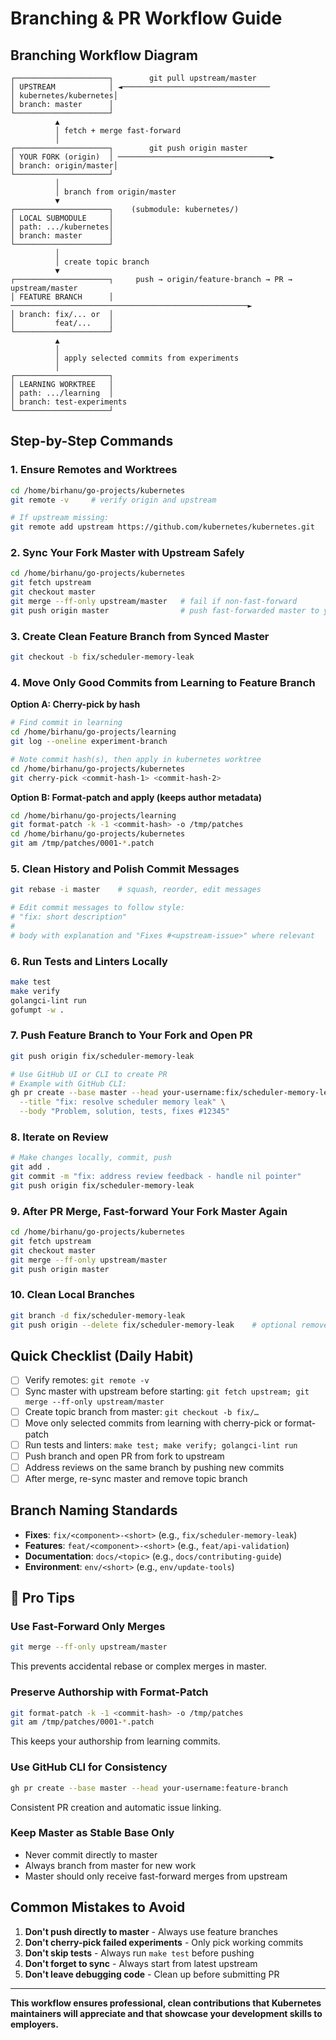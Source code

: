 # Branching & PR Workflow Guide

##  Branching Workflow Diagram

```
┌─────────────────────┐        git pull upstream/master
│ UPSTREAM            │ ◄─────────────────────────────────
│ kubernetes/kubernetes│
│ branch: master      │
└─────────────────────┘
          ▲
          │ fetch + merge fast-forward
          │
┌─────────────────────┐        git push origin master
│ YOUR FORK (origin)  │ ──────────────────────────────────►
│ branch: origin/master│
└─────────────────────┘
          │
          │ branch from origin/master
          ▼
┌─────────────────────┐    (submodule: kubernetes/)
│ LOCAL SUBMODULE     │
│ path: .../kubernetes│
│ branch: master      │
└─────────────────────┘
          │
          │ create topic branch
          ▼
┌─────────────────────┐     push → origin/feature-branch → PR → upstream/master
│ FEATURE BRANCH      │  ─────────────────────────────────────────────────────►
│ branch: fix/... or  │
│         feat/...    │
└─────────────────────┘
          ▲
          │
          │ apply selected commits from experiments
          │
┌─────────────────────┐
│ LEARNING WORKTREE   │
│ path: .../learning  │
│ branch: test-experiments
└─────────────────────┘
```

##  Step-by-Step Commands

### 1. Ensure Remotes and Worktrees
```bash
cd /home/birhanu/go-projects/kubernetes
git remote -v     # verify origin and upstream

# If upstream missing:
git remote add upstream https://github.com/kubernetes/kubernetes.git
```

### 2. Sync Your Fork Master with Upstream Safely
```bash
cd /home/birhanu/go-projects/kubernetes
git fetch upstream
git checkout master
git merge --ff-only upstream/master   # fail if non-fast-forward
git push origin master                # push fast-forwarded master to your fork
```

### 3. Create Clean Feature Branch from Synced Master
```bash
git checkout -b fix/scheduler-memory-leak
```

### 4. Move Only Good Commits from Learning to Feature Branch

**Option A: Cherry-pick by hash**
```bash
# Find commit in learning
cd /home/birhanu/go-projects/learning
git log --oneline experiment-branch

# Note commit hash(s), then apply in kubernetes worktree
cd /home/birhanu/go-projects/kubernetes
git cherry-pick <commit-hash-1> <commit-hash-2>
```

**Option B: Format-patch and apply (keeps author metadata)**
```bash
cd /home/birhanu/go-projects/learning
git format-patch -k -1 <commit-hash> -o /tmp/patches
cd /home/birhanu/go-projects/kubernetes
git am /tmp/patches/0001-*.patch
```

### 5. Clean History and Polish Commit Messages
```bash
git rebase -i master    # squash, reorder, edit messages

# Edit commit messages to follow style:
# "fix: short description"
# 
# body with explanation and "Fixes #<upstream-issue>" where relevant
```

### 6. Run Tests and Linters Locally
```bash
make test
make verify
golangci-lint run
gofumpt -w .
```

### 7. Push Feature Branch to Your Fork and Open PR
```bash
git push origin fix/scheduler-memory-leak

# Use GitHub UI or CLI to create PR
# Example with GitHub CLI:
gh pr create --base master --head your-username:fix/scheduler-memory-leak \
  --title "fix: resolve scheduler memory leak" \
  --body "Problem, solution, tests, fixes #12345"
```

### 8. Iterate on Review
```bash
# Make changes locally, commit, push
git add .
git commit -m "fix: address review feedback - handle nil pointer"
git push origin fix/scheduler-memory-leak
```

### 9. After PR Merge, Fast-forward Your Fork Master Again
```bash
cd /home/birhanu/go-projects/kubernetes
git fetch upstream
git checkout master
git merge --ff-only upstream/master
git push origin master
```

### 10. Clean Local Branches
```bash
git branch -d fix/scheduler-memory-leak
git push origin --delete fix/scheduler-memory-leak    # optional remove remote branch
```

##  Quick Checklist (Daily Habit)

- [ ] Verify remotes: `git remote -v`
- [ ] Sync master with upstream before starting: `git fetch upstream; git merge --ff-only upstream/master`
- [ ] Create topic branch from master: `git checkout -b fix/…`
- [ ] Move only selected commits from learning with cherry-pick or format-patch
- [ ] Run tests and linters: `make test; make verify; golangci-lint run`
- [ ] Push branch and open PR from fork to upstream
- [ ] Address reviews on the same branch by pushing new commits
- [ ] After merge, re-sync master and remove topic branch

##  Branch Naming Standards

- **Fixes**: `fix/<component>-<short>` (e.g., `fix/scheduler-memory-leak`)
- **Features**: `feat/<component>-<short>` (e.g., `feat/api-validation`)
- **Documentation**: `docs/<topic>` (e.g., `docs/contributing-guide`)
- **Environment**: `env/<short>` (e.g., `env/update-tools`)

## 🔧 Pro Tips

### Use Fast-Forward Only Merges
```bash
git merge --ff-only upstream/master
```
This prevents accidental rebase or complex merges in master.

### Preserve Authorship with Format-Patch
```bash
git format-patch -k -1 <commit-hash> -o /tmp/patches
git am /tmp/patches/0001-*.patch
```
This keeps your authorship from learning commits.

### Use GitHub CLI for Consistency
```bash
gh pr create --base master --head your-username:feature-branch
```
Consistent PR creation and automatic issue linking.

### Keep Master as Stable Base Only
- Never commit directly to master
- Always branch from master for new work
- Master should only receive fast-forward merges from upstream

##  Common Mistakes to Avoid

1. **Don't push directly to master** - Always use feature branches
2. **Don't cherry-pick failed experiments** - Only pick working commits
3. **Don't skip tests** - Always run `make test` before pushing
4. **Don't forget to sync** - Always start from latest upstream
5. **Don't leave debugging code** - Clean up before submitting PR

---

**This workflow ensures professional, clean contributions that Kubernetes maintainers will appreciate and that showcase your development skills to employers.**